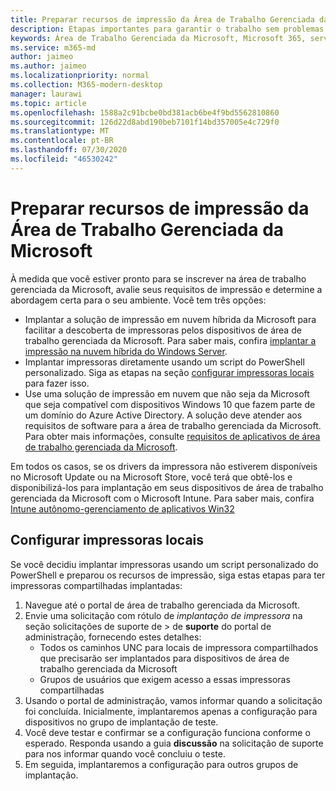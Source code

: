 ```yaml
---
title: Preparar recursos de impressão da Área de Trabalho Gerenciada da Microsoft
description: Etapas importantes para garantir o trabalho sem problemas de impressão
keywords: Área de Trabalho Gerenciada da Microsoft, Microsoft 365, serviço, documentação
ms.service: m365-md
author: jaimeo
ms.author: jaimeo
ms.localizationpriority: normal
ms.collection: M365-modern-desktop
manager: laurawi
ms.topic: article
ms.openlocfilehash: 1588a2c91bcbe0bd381acb6be4f9bd5562810860
ms.sourcegitcommit: 126d22d8abd190beb7101f14bd357005e4c729f0
ms.translationtype: MT
ms.contentlocale: pt-BR
ms.lasthandoff: 07/30/2020
ms.locfileid: "46530242"
---
```

# <a name="prepare-printing-resources-for-microsoft-managed-desktop"></a>Preparar recursos de impressão da Área de Trabalho Gerenciada da Microsoft

À medida que você estiver pronto para se inscrever na área de trabalho gerenciada da Microsoft, avalie seus requisitos de impressão e determine a abordagem certa para o seu ambiente. Você tem três opções:
 
- Implantar a solução de impressão em nuvem híbrida da Microsoft para facilitar a descoberta de impressoras pelos dispositivos de área de trabalho gerenciada da Microsoft. Para saber mais, confira [implantar a impressão na nuvem híbrida do Windows Server](https://docs.microsoft.com/windows-server/administration/hybrid-cloud-print/hybrid-cloud-print-deploy).
- Implantar impressoras diretamente usando um script do PowerShell personalizado. Siga as etapas na seção [configurar impressoras locais](#set-up-local-printers) para fazer isso.
- Use uma solução de impressão em nuvem que não seja da Microsoft que seja compatível com dispositivos Windows 10 que fazem parte de um domínio do Azure Active Directory. A solução deve atender aos requisitos de software para a área de trabalho gerenciada da Microsoft. Para obter mais informações, consulte [requisitos de aplicativos de área de trabalho gerenciada da Microsoft](../service-description/mmd-app-requirements.md).
 
Em todos os casos, se os drivers da impressora não estiverem disponíveis no Microsoft Update ou na Microsoft Store, você terá que obtê-los e disponibilizá-los para implantação em seus dispositivos de área de trabalho gerenciada da Microsoft com o Microsoft Intune. Para saber mais, confira [Intune autônomo-gerenciamento de aplicativos Win32](https://docs.microsoft.com/mem/intune/apps/apps-win32-app-management)

## <a name="set-up-local-printers"></a>Configurar impressoras locais

Se você decidiu implantar impressoras usando um script personalizado do PowerShell e preparou os recursos de impressão, siga estas etapas para ter impressoras compartilhadas implantadas:

1.  Navegue até o portal de área de trabalho gerenciada da Microsoft.
2.  Envie uma solicitação com rótulo de *implantação de impressora* na seção solicitações de suporte de > de **suporte** do portal de administração, fornecendo estes detalhes:
    - Todos os caminhos UNC para locais de impressora compartilhados que precisarão ser implantados para dispositivos de área de trabalho gerenciada da Microsoft
    - Grupos de usuários que exigem acesso a essas impressoras compartilhadas
3.  Usando o portal de administração, vamos informar quando a solicitação foi concluída. Inicialmente, implantaremos apenas a configuração para dispositivos no grupo de implantação de teste.
4.  Você deve testar e confirmar se a configuração funciona conforme o esperado. Responda usando a guia **discussão** na solicitação de suporte para nos informar quando você concluiu o teste.
5.  Em seguida, implantaremos a configuração para outros grupos de implantação.
